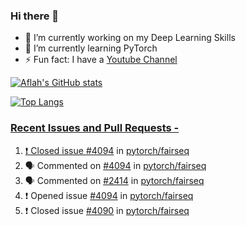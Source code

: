 ### Hi there 👋


<!-- **aflah02/aflah02** is a ✨ _special_ ✨ repository because its `README.md` (this file) appears on your GitHub profile. -->

<!-- Here are some ideas to get you started: -->

- 🔭 I’m currently working on my Deep Learning Skills
- 🌱 I’m currently learning PyTorch
- ⚡ Fun fact: I have a [Youtube Channel](https://www.youtube.com/channel/UCwab-Xf38Sd7QsxVPoS0cgA)
<!-- - 👯 I’m looking to collaborate on  -->
<!-- - 🤔 I’m looking for help with ... -->
<!-- - 💬 Ask me about ... -->
<!-- - 📫 How to reach me: ... -->
<!-- - 😄 Pronouns: ... -->

<!--  -->

[![Aflah's GitHub stats](https://github-readme-stats.vercel.app/api?username=aflah02&hide=stars&count_private=true&show_icons=true&theme=dark)](https://github.com/anuraghazra/github-readme-stats)

[![Top Langs](https://github-readme-stats.vercel.app/api/top-langs/?username=aflah02&theme=dark&layout=compact)](https://github.com/anuraghazra/github-readme-stats)
<a href="https://github.com/anuraghazra/github-readme-stats">

 ### Recent Issues and Pull Requests - 
<!--START_SECTION:activity-->
1. ❗️ Closed issue [#4094](https://github.com/pytorch/fairseq/issues/4094) in [pytorch/fairseq](https://github.com/pytorch/fairseq)
2. 🗣 Commented on [#4094](https://github.com/pytorch/fairseq/issues/4094) in [pytorch/fairseq](https://github.com/pytorch/fairseq)
3. 🗣 Commented on [#2414](https://github.com/pytorch/fairseq/issues/2414) in [pytorch/fairseq](https://github.com/pytorch/fairseq)
4. ❗️ Opened issue [#4094](https://github.com/pytorch/fairseq/issues/4094) in [pytorch/fairseq](https://github.com/pytorch/fairseq)
5. ❗️ Closed issue [#4090](https://github.com/pytorch/fairseq/issues/4090) in [pytorch/fairseq](https://github.com/pytorch/fairseq)
<!--END_SECTION:activity-->
